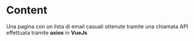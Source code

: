 # Content
Una pagina con un lista di email casuali ottenute tramite una chiamata API effettuata tramite **axios** in **VueJs**
